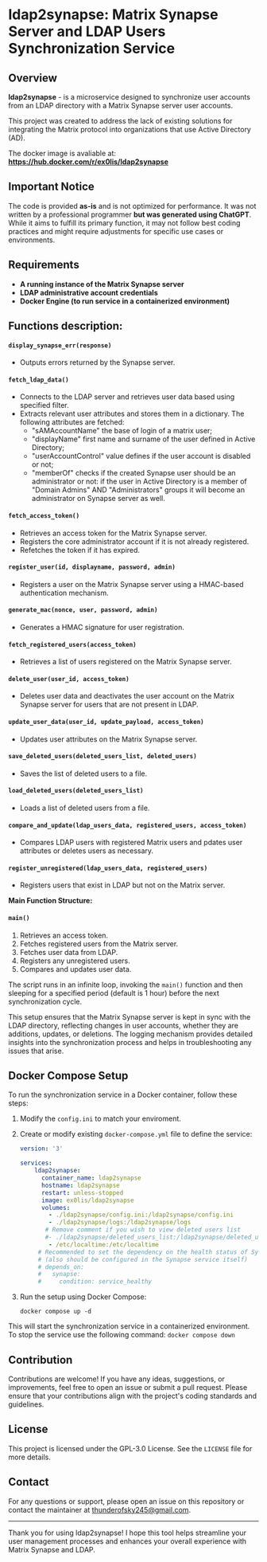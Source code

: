 # ldap2synapse: Matrix Synapse Server and LDAP Users Synchronization Service
## Overview

**ldap2synapse** - is a microservice designed to synchronize user accounts from an LDAP directory with a Matrix Synapse server user accounts. 

This project was created to address the lack of existing solutions for integrating the Matrix protocol into organizations that use Active Directory (AD).

The docker image is avaliable at: **https://hub.docker.com/r/ex0lis/ldap2synapse**

## Important Notice

The code is provided **as-is** and is not optimized for performance. It was not written by a professional programmer **but was generated using ChatGPT**. While it aims to fulfill its primary function, it may not follow best coding practices and might require adjustments for specific use cases or environments.

## Requirements

- **A running instance of the Matrix Synapse server**
- **LDAP administrative account credentials** 
- **Docker Engine (to run service in a containerized environment)**

## Functions description:
#### `display_synapse_err(response)`
- Outputs errors returned by the Synapse server.

#### `fetch_ldap_data()`
- Connects to the LDAP server and retrieves user data based using specified filter.
- Extracts relevant user attributes and stores them in a dictionary.
The following attributes are fetched:
  - "sAMAccountName" the base of login of a matrix user;
  - "displayName" first name and surname of the user defined in Active Directory;
  - "userAccountControl" value defines if the user account is disabled or not;
  - "memberOf" checks if the created Synapse user should be an administrator or not: if the user in Active Directory is a member of  "Domain Admins" AND "Administrators" groups it will
become an administrator on Synapse server as well.

#### `fetch_access_token()`
- Retrieves an access token for the Matrix Synapse server.
- Registers the core administrator account if it is not already registered.
- Refetches the token if it has expired.

#### `register_user(id, displayname, password, admin)`
- Registers a user on the Matrix Synapse server using a HMAC-based authentication mechanism.

#### `generate_mac(nonce, user, password, admin)`
- Generates a HMAC signature for user registration.

#### `fetch_registered_users(access_token)`
- Retrieves a list of users registered on the Matrix Synapse server.

#### `delete_user(user_id, access_token)`
- Deletes user data and deactivates the user account on the Matrix Synapse server for users that are not present in LDAP.

#### `update_user_data(user_id, update_payload, access_token)`
- Updates user attributes on the Matrix Synapse server.

#### `save_deleted_users(deleted_users_list, deleted_users)`
- Saves the list of deleted users to a file.

#### `load_deleted_users(deleted_users_list)`
- Loads a list of deleted users from a file.

#### `compare_and_update(ldap_users_data, registered_users, access_token)`
- Compares LDAP users with registered Matrix users and pdates user attributes or deletes users as necessary.

#### `register_unregistered(ldap_users_data, registered_users)`
- Registers users that exist in LDAP but not on the Matrix server.

**Main Function Structure:**

#### `main()`
1) Retrieves an access token.
2) Fetches registered users from the Matrix server.
3) Fetches user data from LDAP.
4) Registers any unregistered users.
5) Compares and updates user data.

The script runs in an infinite loop, invoking the `main()` function and then sleeping for a specified period (default is 1 hour) before the next synchronization cycle.

This setup ensures that the Matrix Synapse server is kept in sync with the LDAP directory, reflecting changes in user accounts, whether they are additions, updates, or deletions. The logging mechanism provides detailed insights into the synchronization process and helps in troubleshooting any issues that arise.

## Docker Compose Setup

To run the synchronization service in a Docker container, follow these steps:

1. Modify the `config.ini` to match your enviroment.
2. Create or modify existing `docker-compose.yml` file to define the service:
    ```yaml
    version: '3'

    services:
        ldap2synapse:
          container_name: ldap2synapse
          hostname: ldap2synapse
          restart: unless-stopped
          image: ex0lis/ldap2synapse
          volumes:
            - ./ldap2synapse/config.ini:/ldap2synapse/config.ini
            - ./ldap2synapse/logs:/ldap2synapse/logs
           # Remove comment if you wish to view deleted users list
           #- ./ldap2synapse/deleted_users_list:/ldap2synapse/deleted_users_list
            - /etc/localtime:/etc/localtime
         # Recommended to set the dependency on the health status of Synapse instance
         # (also should be configured in the Synapse service itself) 
         # depends_on:
         #   synapse:
         #     condition: service_healthy
    ```

3. Run the setup using Docker Compose:
    ```
    docker compose up -d
    ```

This will start the synchronization service in a containerized environment.
To stop the service use the following command:
    ```
    docker compose down
    ```
## Contribution

Contributions are welcome! If you have any ideas, suggestions, or improvements, feel free to open an issue or submit a pull request. Please ensure that your contributions align with the project's coding standards and guidelines.

## License

This project is licensed under the GPL-3.0 License. See the `LICENSE` file for more details.

## Contact

For any questions or support, please open an issue on this repository or contact the maintainer at thunderofsky245@gmail.com.

---

Thank you for using ldap2synapse! I hope this tool helps streamline your user management processes and enhances your overall experience with Matrix Synapse and LDAP.
